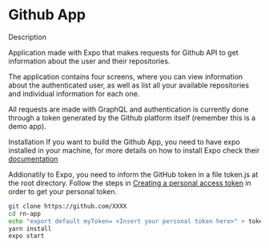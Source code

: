 # Github App




Description

Application made with Expo that makes requests for Github API to get information about the user and their repositories.

The application contains four screens, where you can view information about the authenticated user, as well as list all your available repositories and individual information for each one.

All requests are made with GraphQL and authentication is currently done through a token generated by the Github platform itself (remember this is a demo app).


Installation
If you want to build the Github App, you need to have expo installed in your machine, for more details on how to install Expo check their [documentation](https://docs.expo.io/get-started/installation/)

Addionatily to Expo, you need to inform the GitHub token in a file token.js at the root directory.
Follow the steps in [Creating a personal access token](https://docs.github.com/en/free-pro-team@latest/github/authenticating-to-github/creating-a-personal-access-token) in order to get your personal token.


```bash
git clone https://github.com/XXXX
cd rn-app
echo "export default myToken= <Insert your personal token here>" > token.js
yarn install
expo start
```

